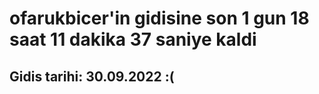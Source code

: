 # ofarukbicer'in gidisine son 1 gun 18 saat 11 dakika 37 saniye kaldi

## Gidis tarihi: 30.09.2022 :(